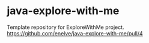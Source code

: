 # java-explore-with-me
Template repository for ExploreWithMe project.
https://github.com/enelve/java-explore-with-me/pull/4
